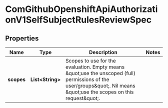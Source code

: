 
# ComGithubOpenshiftApiAuthorizationV1SelfSubjectRulesReviewSpec

## Properties
Name | Type | Description | Notes
------------ | ------------- | ------------- | -------------
**scopes** | **List&lt;String&gt;** | Scopes to use for the evaluation.  Empty means \&quot;use the unscoped (full) permissions of the user/groups\&quot;. Nil means \&quot;use the scopes on this request\&quot;. | 




